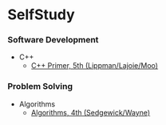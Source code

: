 # SelfStudy

### Software Development
* C++
  * [C++ Primer, 5th (Lippman/Lajoie/Moo)](software_development/c%2B%2B/c%2B%2B_primer_5th-lippman_etc)
### Problem Solving
* Algorithms
  * [Algorithms, 4th (Sedgewick/Wayne)](problem_solving/algorithms/algorithms_4th-sedgewick_wayne/Solutions)
